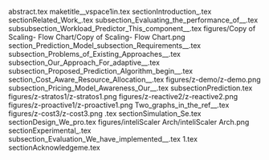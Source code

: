 abstract.tex
maketitle__vspace1in.tex
sectionIntroduction_.tex
sectionRelated_Work_.tex
subsection_Evaluating_the_performance_of__.tex
subsubsection_Workload_Predictor_This_component__.tex
figures/Copy of Scaling- Flow Chart/Copy of Scaling- Flow Chart.png
section_Prediction_Model_subsection_Requirements__.tex
subsection_Problems_of_Existing_Approaches__.tex
subsection_Our_Approach_For_adaptive__.tex
subsection_Proposed_Prediction_Algorithm_begin__.tex
section_Cost_Aware_Resource_Allocation__.tex
figures/z-demo/z-demo.png
subsection_Pricing_Model_Awareness_Our__.tex
subsectionPrediction.tex
figures/z-stratos1/z-stratos1.png
figures/z-reactive2/z-reactive2.png
figures/z-proactive1/z-proactive1.png
Two_graphs_in_the_ref__.tex
figures/z-cost3/z-cost3.png
.tex
sectionSimulation_Se.tex
sectionDesign_We_pro.tex
figures/inteliScaler Arch/inteliScaler Arch.png
sectionExperimental_.tex
subsection_Evaluation_We_have_implemented__.tex
1.tex
sectionAcknowledgeme.tex